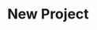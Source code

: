 ---
description: Creation of a new data project
id_: newproject
issues:
- num: 75
  title: GTFS dataset
  url: https://github.com/sscu-budapest/sscu-budapest.github.io/issues/75
- num: 13
  title: Twitter Academic API
  url: https://github.com/sscu-budapest/sscu-budapest.github.io/issues/13
- num: 44
  title: Movie Dialogue and Closed Caption Data
  url: https://github.com/sscu-budapest/sscu-budapest.github.io/issues/44
- num: 58
  title: ingatlan.com dataset
  url: https://github.com/sscu-budapest/sscu-budapest.github.io/issues/58
- num: 60
  title: polygons of hungarian election zones
  url: https://github.com/sscu-budapest/sscu-budapest.github.io/issues/60
- num: 41
  title: Python Package Index
  url: https://github.com/sscu-budapest/sscu-budapest.github.io/issues/41
- num: 16
  title: GitHub Collaboration Information
  url: https://github.com/sscu-budapest/sscu-budapest.github.io/issues/16
- num: 36
  title: Portfolio Financial Forum
  url: https://github.com/sscu-budapest/sscu-budapest.github.io/issues/36
layout: label
parent: Reports
title: New Project
---